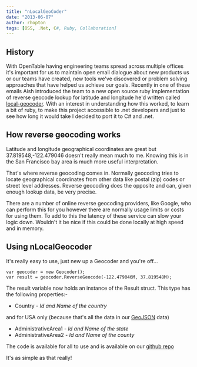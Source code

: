 ```yaml
---
title: "nLocalGeoCoder"
date: "2013-06-07"
author: rhopton
tags: [OSS, .Net, C#, Ruby, Collaboration]
---
```


## History

With OpenTable having engineering teams spread across multiple offices it's important for us to maintain open email dialogue about new products us or our teams have created, new tools we've discovered or problem solving approaches that have helped us achieve our goals. Recently in one of these emails Aish introduced the team to a new open source ruby implementation of reverse geocode lookup for latitude and longitude he'd written called [local-geocoder](https://github.com/aishfenton/local-geocoder). With an interest in understanding how this worked, to learn a bit of ruby, to make this project accessible to .net developers and just to see how long it would take I decided to port it to C# and .net.

## How reverse geocoding works

Latitude and longitude geographical coordinates are great but 37.819548,-122.479046 doesn't really mean much to me. Knowing this is in the San Francisco bay area is much more useful interpretation.

That's where reverse geocoding comes in. Normally geocoding tries to locate geographical coordinates from other data like postal (zip) codes or street level addresses. Reverse geocoding does the opposite and can, given enough lookup data, be very precise.

There are a number of online reverse geocoding providers, like Google, who can perform this for you however there are normally usage limits or costs for using them. To add to this the latency of these service can slow your logic down. Wouldn't it be nice if this could be done locally at high speed and in memory.

## Using nLocalGeocoder

It's really easy to use, just new up a Geocoder and you're off...

    var geocoder = new Geocoder();
    var result = geocoder.ReverseGeocode(-122.479046M, 37.819548M);

The result variable now holds an instance of the Result struct. This type has the following properties:-

- Country _- Id and Name of the country_

and for USA only (because that's all the data in our [GeoJSON](http://www.geojson.org) data)

- AdministrativeArea1 _- Id and Name of the state_
- AdministrativeArea2 _- Id and Name of the county_

The code is available for all to use and is available on our [github repo](https://github.com/opentable/nLocalGeocoder)

It's as simple as that really!
